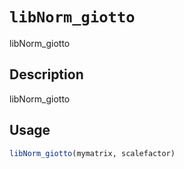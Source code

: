 # `libNorm_giotto`

libNorm_giotto


## Description

libNorm_giotto


## Usage

```r
libNorm_giotto(mymatrix, scalefactor)
```


